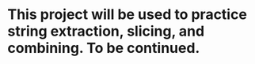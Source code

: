 # This project will be used to practice string extraction, slicing, and combining. To be continued.
